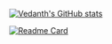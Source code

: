 [![Vedanth's GitHub stats](https://github-readme-stats.vercel.app/api?username=vedanthnyk25&show_icons=true&theme=radical)](https://github.com/anuraghazra/github-readme-stats)

[![Readme Card](https://github-readme-stats.vercel.app/api/pin/?username=vedanthnyk25&repo=github-readme-stats)](https://github.com/vedanthnyk25/Bloginn)
  


<!---
vedanthnyk25/vedanthnyk25 is a ✨ special ✨ repository because its `README.md` (this file) appears on your GitHub profile.
You can click the Preview link to take a look at your changes.
--->
